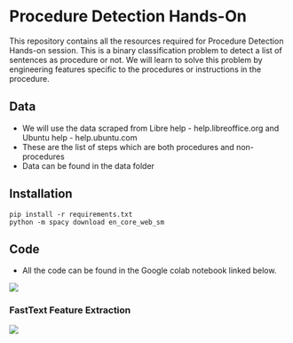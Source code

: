 # Procedure Detection Hands-On
This repository contains all the resources required for Procedure Detection Hands-on session. This is a binary classification problem to detect a list of sentences as procedure or not. We will learn to solve this problem by engineering features specific to the procedures or instructions in the procedure. 

## Data
- We will use the data scraped from Libre help - help.libreoffice.org and Ubuntu help - help.ubuntu.com 
- These are the list of steps which are both procedures and non-procedures
- Data can be found in the data folder

## Installation
```
pip install -r requirements.txt
python -m spacy download en_core_web_sm
```
## Code
- All the code can be found in the Google colab notebook linked below.

[![](https://colab.research.google.com/assets/colab-badge.svg)](https://colab.research.google.com/drive/1Ghm2jTRoX7LxPNyeGUF8bguh9fse0CyY?usp=sharing)

### FastText Feature Extraction
[![](https://colab.research.google.com/assets/colab-badge.svg)](https://colab.research.google.com/drive/1dr5blHTQ5PPVfHIWGme4aBmVY9lLAK2H?usp=sharing)